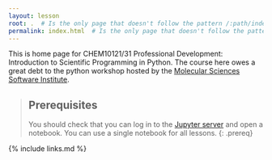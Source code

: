 ```yaml
---
layout: lesson
root: .  # Is the only page that doesn't follow the pattern /:path/index.html
permalink: index.html  # Is the only page that doesn't follow the pattern /:path/index.html
---
```

This is home page for CHEM10121/31 Professional Development: Introduction to Scientific Programming in Python. The course here owes a great debt to the python workshop hosted by the [Molecular Sciences Software Institute](http://education.molssi.org/).  


> ## Prerequisites
>  You should check that you can log in to the [Jupyter server](https://jupyter.ntu.ac.uk) and open a notebook. You can use a single notebook for all lessons.
{: .prereq}

{% include links.md %}
